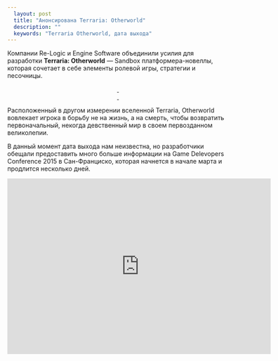 ```yaml
---
  layout: post
  title: "Анонсирована Terraria: Otherworld"
  description: ""
  keywords: "Terraria Otherworld, дата выхода"
---
```


<p>Компании Re-Logic и Engine Software объединили усилия для разработки <b>Terraria: Otherworld</b> — Sandbox платформера-новеллы, которая сочетает в себе элементы ролевой игры, стратегии и песочницы.</p>

<div align="center">
<a class="fancybox" rel="gallery1" href="{{site.baseurl}}/images/screenshots/screenshot_0.jpg" title="Terraria Otherworld">
	<img src="{{site.baseurl}}/images/screenshots/screenshot_0m.jpg" alt="" />
</a>
<a class="fancybox" rel="gallery1" href="{{site.baseurl}}/images/screenshots/screenshot_1.jpg" title="Terraria Otherworld">
	<img src="{{site.baseurl}}/images/screenshots/screenshot_1m.jpg" alt="" />
</a>
</div>
<div align="center">
<a class="fancybox" rel="gallery1" href="{{site.baseurl}}/images/screenshots/screenshot_2.jpg" title="Terraria Otherworld">
	<img src="{{site.baseurl}}/images/screenshots/screenshot_2m.jpg" alt="" />
</a>
<a class="fancybox" rel="gallery1" href="{{site.baseurl}}/images/screenshots/screenshot_3.jpg" title="Terraria Otherworld">
	<img src="{{site.baseurl}}/images/screenshots/screenshot_3m.jpg" alt="" />
</a>
</div>

<p>Расположенный в другом измерении вселенной Terraria, Otherworld вовлекает игрока в борьбу не на жизнь, а на смерть, чтобы возвратить первоначальный, некогда девственный мир в своем первозданном великолепии.</p>

<p>В данный момент дата выхода нам неизвестна, но разработчики обещали предоставить много больше информации на Game Delevopers Conference 2015 в Сан-Франциско, которая начнется в начале марта и продлится несколько дней.</p>

<div class="video-wrapper">
  <iframe width="600" height="400" frameborder="none" src="http://www.youtube.com/embed/RCXk_ZCgxJI" allowfullscreen="allowfullscreen="> </iframe>
</div>
